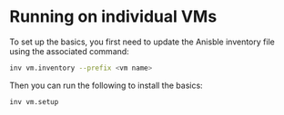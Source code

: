 # Running on individual VMs

To set up the basics, you first need to update the Anisble inventory file using
the associated command:

```bash
inv vm.inventory --prefix <vm name>
```

Then you can run the following to install the basics:

```bash
inv vm.setup
```

